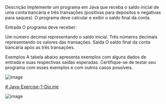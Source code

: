 Descrição
Implemente um programa em Java que receba o saldo inicial de uma conta bancária e três transações (positivas para depósitos e negativas para saques). O programa deve calcular e exibir o saldo final da conta.

Entrada
O programa deve receber:

Um número decimal representando o saldo inicial.
Três números decimais representando os valores das transações.
Saída
O saldo final da conta bancária após as três transações.

Exemplos
A tabela abaixo apresenta exemplos com alguns dados de entrada e suas respectivas saídas esperadas. Certifique-se de testar seu programa com esses exemplos e com outros casos possíveis.

![image](https://github.com/user-attachments/assets/70ea4dbc-6c10-418b-a481-420ec598369b)



[# Java-Exercise-1-Dio.me](https://web.dio.me/)

![image](https://github.com/user-attachments/assets/98561439-8a72-4a51-9c43-5e9bfe8de435)
